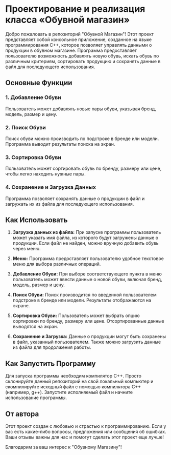 # Проектирование и реализация класса «Обувной магазин»

Добро пожаловать в репозиторий "Обувной Магазин"! Этот проект представляет собой консольное приложение, созданное на языке программирования C++, которое позволяет управлять данными о продукции в обувном магазине. Программа предоставляет пользователю возможность добавлять новую обувь, искать обувь по различным критериям, сортировать продукцию и сохранять данные в файл для последующего использования.

## Основные Функции

### 1. Добавление Обуви
Пользователь может добавлять новые пары обуви, указывая бренд, модель, размер и цену.

### 2. Поиск Обуви
Поиск обуви можно производить по подстроке в бренде или модели. Программа выводит результаты поиска на экран.

### 3. Сортировка Обуви
Пользователь может сортировать обувь по бренду, размеру или цене, чтобы легко находить нужные пары.

### 4. Сохранение и Загрузка Данных
Программа позволяет сохранять данные о продукции в файл и загружать их из файла для последующего использования.

## Как Использовать

1. **Загрузка данных из файла:** При запуске программы пользователь может указать имя файла, из которого будут загружены данные о продукции. Если файл не найден, можно вручную добавить обувь через меню.

2. **Меню:** Программа предоставляет пользователю удобное текстовое меню для выбора различных операций.

3. **Добавление Обуви:** При выборе соответствующего пункта в меню пользователь может ввести данные о новой обуви, включая бренд, модель, размер и цену.

4. **Поиск Обуви:** Поиск производится по введенной пользователем подстроке в бренде или модели. Результаты отображаются на экране.

5. **Сортировка Обуви:** Пользователь может выбрать опцию сортировки по бренду, размеру или цене. Отсортированные данные выводятся на экран.

6. **Сохранение и Загрузка:** Данные о продукции могут быть сохранены в файл, указанный пользователем. Также можно загрузить данные из файла для продолжения работы.

## Как Запустить Программу

Для запуска программы необходим компилятор C++. Просто склонируйте данный репозиторий на свой локальный компьютер и скомпилируйте исходный файл с помощью компилятора C++ (например, g++). Запустите исполняемый файл и начните использование программы.

## От автора

Этот проект создан с любовью и страстью к программированию. Если у вас есть какие-либо вопросы, предложения или сообщения об ошибках. Ваши отзывы важны для нас и помогут сделать этот проект еще лучше!

Благодарим за ваш интерес к "Обувному Магазину"!
